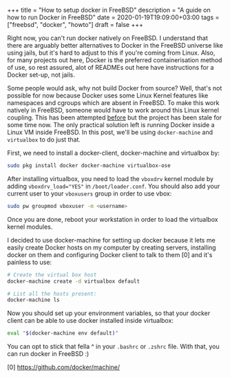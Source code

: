 +++
title = "How to setup docker in FreeBSD"
description = "A guide on how to run Docker in FreeBSD"
date = 2020-01-19T19:09:00+03:00
tags = ["freebsd", "docker", "howto"]
draft = false
+++

Right now, you can't run docker natively on FreeBSD. I understand that there are arguably better alternatives to Docker in the FreeBSD universe like using jails, but it's hard to adjust to this if you're coming from Linux. Also, for many projects out here, Docker is the preferred containerisation method of use, so rest assured, alot of READMEs out here have instructions for a Docker set-up, not jails.

Some people would ask, why not build Docker from source? Well, that's not possible for now because Docker uses some Linux Kernel features like namespaces and cgroups which are absent in FreeBSD. To make this work natively in FreeBSD, someone would have to work around this Linux kernel coupling. This has been attempted [before](https://www.freshports.org/sysutils/docker-freebsd/) but the project has been stale for some time now. The only practical solution left is running Docker inside a Linux VM inside FreeBSD. In this post, we'll be using `docker-machine` and `virtualbox` to do just that.

First, we need to install a docker-client, docker-machine and virtualbox by:

```bash
sudo pkg install docker docker-machine virtualbox-ose
```

After installing virtualbox, you need to load the `vboxdrv` kernel module by adding `vboxdrv_load="YES"` in `/boot/loader.conf`. You should also add your current user to your `vboxusers` group in order to use vbox:

```bash
sudo pw groupmod vboxuser -m <username>
```

Once you are done, reboot your workstation in order to load the virtualbox kernel modules.

I decided to use docker-machine for setting up docker because it lets me easily create Docker hosts on my computer by creating servers, installing docker on them and configuring Docker client to talk to them [0] and it's painless to use:

```bash
# Create the virtual box host
docker-machine create -d virtualbox default

# List all the hosts present:
docker-machine ls
```

Now you should set up your environment variables, so that your docker client can be able to use docker installed inside virtualbox:

```bash
eval "$(docker-machine env default)"
```

You can opt to stick that fella ^ in your `.bashrc` or `.zshrc` file. With that, you can run docker in FreeBSD :)

[0] <https://github.com/docker/machine/>
